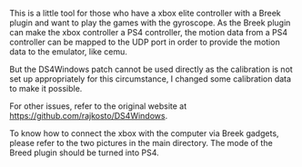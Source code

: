 This is a little tool for those who have a xbox elite controller with a Breek plugin and want to play the games with the gyroscope. As the Breek plugin can make the xbox controller a PS4 controller, the motion data from a PS4 controller can be mapped to the UDP port in order to provide the motion data to the emulator, like cemu.

But the DS4Windows patch cannot be used directly as the calibration is not set up appropriately for this circumstance, I changed some calibration data to make it possible.

For other issues, refer to the original website at https://github.com/rajkosto/DS4Windows.

To know how to connect the xbox with the computer via Breek gadgets, please refer to the two pictures in the main directory. The mode of the Breed plugin should be turned into PS4.
